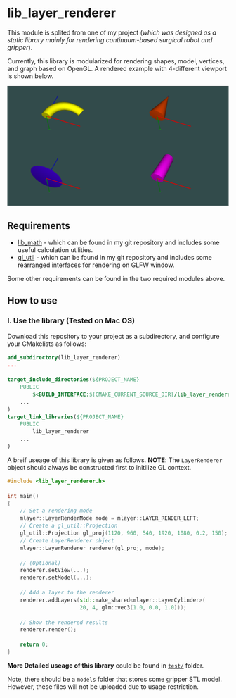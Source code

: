 # lib_layer_renderer

This module is splited from one of my project (_which was designed as a static library mainly for rendering continuum-based surgical robot and gripper_).

Currently, this library is modularized for rendering shapes, model, vertices, and graph based on OpenGL. A rendered example with 4-different viewport is shown below.

<img src="./test/multiview_windowshot.png"/>


## Requirements

+ [lib_math](https://github.com/wlfrii/lib_math) - which can be found in my git repository and includes some useful calculation utilities.
+ [gl_util](https://github.com/wlfrii/learn_OpenGL/tree/main/gl_util) - which can be found in my git repository and includes some rearranged interfaces for rendering on GLFW window.

Some other requirements can be found in the two required modules above.

## How to use

### I. Use the library (Tested on Mac OS)

Download this repository to your project as a subdirectory, and configure your CMakelists as follows: 

```cmake
add_subdirectory(lib_layer_renderer)
...

target_include_directories(${PROJECT_NAME}
    PUBLIC
        $<BUILD_INTERFACE:${CMAKE_CURRENT_SOURCE_DIR}/lib_layer_renderer/export>
    ...
)
target_link_libraries(${PROJECT_NAME}
    PUBLIC    
        lib_layer_renderer
    ...
)

```

A breif useage of this library is given as follows. __NOTE__: The `LayerRenderer` object should always be constructed first to initilize GL context.

```c++
#include <lib_layer_renderer.h>

int main()
{
    // Set a rendering mode
    mlayer::LayerRenderMode mode = mlayer::LAYER_RENDER_LEFT;
    // Create a gl_util::Projection
    gl_util::Projection gl_proj(1120, 960, 540, 1920, 1080, 0.2, 150);
    // Create LayerRenderer object
    mlayer::LayerRenderer renderer(gl_proj, mode);

    // (Optional)
    renderer.setView(...);
    renderer.setModel(...);

    // Add a layer to the renderer
    renderer.addLayers(std::make_shared<mlayer::LayerCylinder>(
                       20, 4, glm::vec3(1.0, 0.0, 1.0)));

    // Show the rendered results
    renderer.render();

    return 0;
}
```

__More Detailed useage of this library__ could be found in [`test/`](https://github.com/wlfrii/lib_layer_renderer/tree/main/test) folder.

Note, there should be a `models` folder that stores some gripper STL model. However, these files will not be uploaded due to usage restriction.